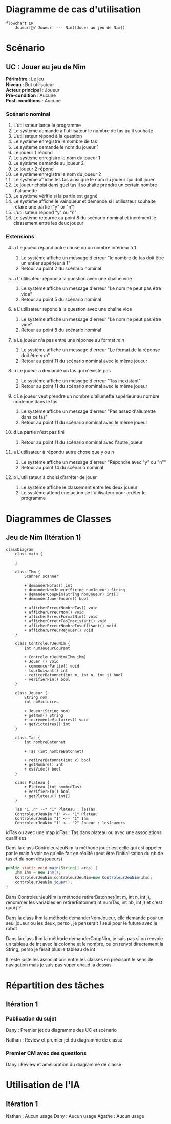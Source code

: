 # Diagramme de cas d'utilisation

```Mermaid
flowchart LR
    Joueur[🧍‍♂️ Joueur] --- Nim([Jouer au jeu de Nim])
```

# Scénario

## **UC : Jouer au jeu de Nim**
**Périmètre** : Le jeu <br>
**Niveau** : But utilisateur <br>
**Acteur principal** : Joueur<br>
**Pré-condition** : Aucune<br>
**Post-conditions** : Aucune

### Scénario nominal

1. L'utilisateur lance le programme
2. Le système demande à l'utilisateur le nombre de tas qu'il souhaite
3. L'utilisateur répond à la question
4. Le système enregistre le nombre de tas
5. Le système demande le nom du joueur 1
6. Le joueur 1 répond
7. Le système enregistre le nom du joueur 1
8. Le système demande au joueur 2
9. Le joueur 2 répond
10. Le système enregistre le nom du joueur 2
11. Le système affiche les tas ainsi que le nom du joueur qui doit jouer
12. Le joueur choisi dans quel tas il souhaite prendre un certain nombre d'allumette 
13. Le système vérifie si la partie est gagné
14. Le système affiche le vainqueur et demande si l'utilisateur souhaite refaire une partie ("y" or "n")
15. L'utilisateur répond "y" ou "n"
16. Le système retourne au point 8 du scénario nominal et incrément le classement entre les deux joueur


### Extensions

4. a Le joueur répond autre chose ou un nombre inférieur à 1
    1. Le système affiche un message d'erreur "le nombre de tas doit être un entier supérieur à 1"
    2. Retour au point 2 du scénario nominal

7. a L'utilisateur répond à la question avec une chaîne vide
    1. Le système affiche un message d'erreur "Le nom ne peut pas être vide"
    2. Retour au point 5 du scénario nominal

10. a L'utilisateur répond à la question avec une chaîne vide
    1. Le système affiche un message d'erreur "Le nom ne peut pas être vide"
    2. Retour au point 8 du scénario nominal

13. a Le joueur n'a pas entré une réponse au format $m\ n$
    1. Le système affiche un message d'erreur "Le format de la réponse doit être $n\ m$"
    2. Retour au point 11 du scénario nominal avec le même joueur

13. b Le joueur a demandé un tas qui n'existe pas
    1. Le système affiche un message d'erreur "Tas inexistant"
    2. Retour au point 11 du scénario nominal avec le même joueur

13. c Le joueur veut prendre un nombre d'allumette supérieur au nombre contenue dans le tas
    1. Le système affiche un message d'erreur "Pas assez d'allumette dans ce tas"
    2. Retour au point 11 du scénario nominal avec le même joueur

13. d La partie n'est pas fini 
    1. Retour au point 11 du scénario nominal avec l'autre joueur

16. a L'utilisateur à répondu autre chose que y ou n
    1. Le système affiche un message d'erreur "Répondre avec "y" ou "n""
    2. Retour au point 14 du scénario nominal

16. b L'utilisateur à choisi d’arrêter de jouer
    1. Le système affiche le classement entre les deux joueur
    2. Le système attend une action de l'utilisateur pour arrêter le programme

# Diagrammes de Classes

## Jeu de Nim (Itération 1)

```mermaid
classDiagram
    class main {

    }

    class Ihm {
        Scanner scanner

        + demanderNbTas() int
        + demanderNomJoueur(String numJoueur) String
        + demanderCoupNim(String nomJoueur) int[]
        + demanderJouerEncore() bool

        + afficherErreurNombreTas() void
        + afficherErreurNom() void
        + afficherErreurFormatNim() void
        + afficherErreurTasInexistant() void
        + afficherErreurNombreInsuffisant() void
        + afficherErreurRejouer() void
    }

    class ControleurJeuNim {
        int numJoueurCourant

        + ControleurJeuNim(Ihm ihm)
        + Jouer () void
        - commencerPartie() void
        - tourSuivant() int
        - retirerBatonnet(int m, int n, int j) bool
        - verifierFin() bool
    }

    class Joueur {
        String nom
        int nbVictoires

        + Joueur(String nom)
        + getNom() String
        + incrementeVictoires() void
        + getVictoires() int
    }

    class Tas {
        int nombreBatonnet

        + Tas (int nombreBatonnet)

        + retirerBatonnet(int x) bool
        + getNombre() int
        + estVide() bool
    }

    class Plateau {
        + Plateau (int nombreTas)
        + verifierFin() bool
        + getPlateau() int[]
    }

    Tas "1..n" --* "1" Plateau : lesTas
    ControleurJeuNim "1" <-- "1" Plateau
    ControleurJeuNim "1" <-- "1" Ihm
    ControleurJeuNim "1" <-- "2" Joueur : lesJoueurs
```

idTas ou avec une map idTas : Tas dans plateau ou avec une associations qualifiées


Dans la class ControleurJeuNim la méthode jouer est celle qui est appeler par le main à voir ce qu'elle fait en réalité (peut être l'initialisation du nb de tas et du nom des joueurs)

```java
public static void main(String[] args) {
    Ihm ihm = new Ihm();
    ControleurJeuNim controleurJeuNim=new ControleurJeuNim(ihm);
    controleurJeuNim.jouer();
}
```

Dans ControleurJeuNim la méthode retirerBatonnet(int m, int n, int j), renommer les variables en retirerBatonnet(int numTas, int nb, int j) et c'est quoi j ?

Dans la class Ihm la méthode demanderNomJoueur, elle demande pour un seul joueur ou les deux, perso , je penserait 1 seul pour le future avec le robot


Dans la class Ihm la méthode demanderCoupNim, je sais pas si on renvoie un tableau de int avec la colonne et le nombre, ou on renvoi directement la String, perso je ferait plus  le tableau de int

Il reste juste les associations entre les classes en précisant le sens de navigation mais je suis pas super chaud la dessus


# Répartition des tâches
## Itération 1

### Publication du sujet

Dany : Premier jet du diagramme des UC et scénario

Nathan : Review et premier jet du diagramme de classe

### Premier CM avec des questions

Dany : Review et amélioration du diagramme de classe


# Utilisation de l'IA
## Itération 1

Nathan : Aucun usage
Dany : Aucun usage
Agathe : Aucun usage
